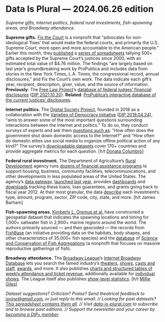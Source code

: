 Data Is Plural — 2024.06.26 edition
===================================

*Supreme gifts, internet politics, federal rural investments, fish-spawning areas, and Broadway attendance.*


__Supreme gifts.__ [Fix the Court](https://fixthecourt.com/about-us/) is a nonprofit that “advocates for non-ideological ‘fixes’ that would make the federal courts, and primarily the U.S. Supreme Court, more open and more accountable to the American people.” Earlier this month, they [published](https://fixthecourt.com/2024/06/a-staggering-tally-supreme-court-justices-accepted-hundreds-of-gifts-worth-millions-of-dollars/) a [series of spreadsheets](https://docs.google.com/spreadsheets/d/14l25NLvBOd9sk4mArK4k7dtV0MUwxr5GBuLHL5Sp8lo/edit) tallying 500+ gifts accepted by the Supreme Court’s justices since 2000, with an estimated total value of $4.76 million. The findings “are largely based on last year’s groundbreaking work by ProPublica and includes data from stories in the New York Times, L.A. Times, the congressional record, annual disclosures,” and Fix the Court’s own work. The data indicate each gift’s year, recipient, description, giver, value, and the source of information. __Previously__: The [Free Law Project](https://free.law/)’s [database of federal judges’ financial disclosures](https://free.law/2021/10/15/financial-disclosures-now-available-to-all-on-courtlistener) ([DIP 2021.10.20](https://www.data-is-plural.com/archive/2021-10-20-edition/)). __Related__: [ProPublica’s interactive database of the current justices’ disclosures](https://projects.propublica.org/supreme-connections/).


__Internet politics.__ The [Digital Society Project](https://digitalsocietyproject.org/), founded in 2018 as a collaboration with the [Varieties of Democracy initiative](https://www.v-dem.net/) ([DIP 2019.04.24](https://www.data-is-plural.com/archive/2019-04-24-edition/)), “aims to answer some of the most important questions surrounding interactions between the internet and politics.” To do so, they conduct surveys of experts and ask them [questions such as](https://digitalsocietyproject.org/wp-content/uploads/2024/03/DSP-Codebook-v6.pdf): “How often does the government shut down domestic access to the Internet?” and “How often do domestic elites use social media to organize offline political action of any kind?” The survey’s [downloadable datasets](https://digitalsocietyproject.org/data/) cover 170+ countries and provide aggregate metrics for each question. [h/t [Donata Columbro](https://www.tispiegoildato.it/p/le-raccomandazioni-algoritmiche-delle)]


__Federal rural investment.__ The Department of Agriculture’s [Rural Development](https://www.rd.usda.gov/) agency runs [dozens of financial assistance programs](https://www.rd.usda.gov/programs-services) to support housing, business, community facilities, telecommunications, and other developments in less populated areas of the United States. The agency’s [data gateway](https://www.rd.usda.gov/rural-data-gateway), [launched last year](https://www.rd.usda.gov/newsroom/news-release/usda-launches-rural-data-gateway-strengthen-partnerships-and-expand-access-resources-people-rural-1), provides [dashboards](https://www.rd.usda.gov/rural-data-gateway/rural-investments) and [downloads](https://www.rd.usda.gov/rural-data-gateway/rural-investments/data) tracking these loans, loan guarantees, and grants going back to fiscal year 2012. At their most granular, the data [describe](https://www.rd.usda.gov/media/file/download/opendatadashboard-dictionarypdf) each investment’s type, amount, program, sector, ZIP code, city, state, and more. [h/t James Barham]


__Fish-spawning areas.__ [Kimberly L. Oremus et al.](https://www.nature.com/articles/s41597-024-03348-3) have constructed a geospatial dataset that indicates the spawning locations and timing for 1,000+ saltwater fish in 2,900+ marine regions around the world. The authors primarily sourced — and then geocoded — the records from [FishBase](https://fishbase.mnhn.fr/home.php) (an initiative providing data on the habitats, body shapes, and other characteristics of 35,000+ fish species) and the [database](https://www.scrfa.org/database/) of [Science and Conservation of Fish Aggregations](https://www.scrfa.org/about/what-is-scfra/) (a nonprofit that focuses on massive reproductive gatherings of fish).


__Broadway attendance.__ The [Broadway League](https://en.wikipedia.org/wiki/The_Broadway_League)’s [Internet Broadway Database](https://www.ibdb.com/) lets you search the famed industry’s [theaters](https://www.ibdb.com/theatres/), [shows](https://www.ibdb.com/shows/), [casts and staff](https://www.ibdb.com/cast-staff/), [awards](https://www.ibdb.com/awards/), and more. It also publishes [charts and structured tables of weekly attendance and ticket revenue](https://www.ibdb.com/statistics/), additionally available for [individual shows](https://www.ibdb.com/broadway-production/stereophonic-538690#Statistics). The League itself also publishes [show-level statistics](https://www.broadwayleague.com/research/grosses-broadway-nyc/). [h/t [Millie Giles](https://sherwood.news/culture/broadway-attendance-nears-pre-pandemic-levels/)]


*Dataset suggestions? Criticism? Praise? Send theatrical feedback to jsvine@gmail.com, or just reply to this email. // Looking for past datasets? [This spreadsheet contains them all](https://docs.google.com/spreadsheets/d/1wZhPLMCHKJvwOkP4juclhjFgqIY8fQFMemwKL2c64vk/edit#gid=0). // Visit [data-is-plural.com](https://www.data-is-plural.com) to subscribe and to browse past editions. // Support the newsletter and your career by [becoming a DIP+ member](https://www.data-is-plural.com/plus/).*
